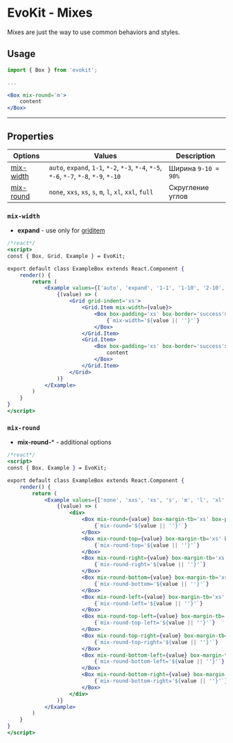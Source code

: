 [mix-round]: #mix-round
[mix-width]: #mix-width

[griditem]: blocks/grid.md#griditem


# EvoKit - Mixes

Mixes are just the way to use common behaviors and styles.

## Usage

```jsx
import { Box } from 'evokit';

...

<Box mix-round='m'>
    content
</Box>

```

---

## Properties

| Options | Values | Description |
|----------|----------|-------------|
| [mix-width]  | `auto`, `expand`, `1-1`, `*-2`, `*-3`, `*-4`, `*-5`, `*-6`, `*-7`, `*-8`, `*-9`, `*-10`  | Ширина `9-10 = 90%` |
| [mix-round]  | `none`, `xxs`, `xs`, `s`, `m`, `l`, `xl`, `xxl`, `full` | Скругление углов |


### `mix-width`

- **expand** - use only for [griditem]

```jsx
/*react*/
<script>
const { Box, Grid, Example } = EvoKit;

export default class ExampleBox extends React.Component {
    render() {
        return (
            <Example values={['auto', 'expand', '1-1', '1-10', '2-10', '3-10', '4-10', '5-10', '6-10', '7-10', '8-10', '9-10']}>
                {(value) => (
                    <Grid grid-indent='xs'>
                        <Grid.Item mix-width={value}>
                            <Box box-padding='xs' box-border='success'>
                                {`mix-width='${value || ''}'`}
                            </Box>
                        </Grid.Item>
                        <Grid.Item>
                            <Box box-padding='xs' box-border='success'>
                                content
                            </Box>
                        </Grid.Item>
                    </Grid>
                )}
            </Example>
        )
    }
}
</script>
```


### `mix-round`

- **mix-round-*** - additional options

```jsx
/*react*/
<script>
const { Box, Example } = EvoKit;

export default class ExampleBox extends React.Component {
    render() {
        return (
            <Example values={['none', 'xxs', 'xs', 's', 'm', 'l', 'xl', 'xxl', 'full']}>
                {(value) => (
                    <div>
                        <Box mix-round={value} box-margin-tb='xs' box-padding='xs' box-border='success'>
                            {`mix-round='${value || ''}'`}
                        </Box>
                        <Box mix-round-top={value} box-margin-tb='xs' box-padding='xs' box-border='success'>
                            {`mix-round-top='${value || ''}'`}
                        </Box>
                        <Box mix-round-right={value} box-margin-tb='xs' box-padding='xs' box-border='success'>
                            {`mix-round-right='${value || ''}'`}
                        </Box>
                        <Box mix-round-bottom={value} box-margin-tb='xs' box-padding='xs' box-border='success'>
                            {`mix-round-bottom='${value || ''}'`}
                        </Box>
                        <Box mix-round-left={value} box-margin-tb='xs' box-padding='xs' box-border='success'>
                            {`mix-round-left='${value || ''}'`}
                        </Box>
                        <Box mix-round-top-left={value} box-margin-tb='xs' box-padding='xs' box-border='success'>
                            {`mix-round-top-left='${value || ''}'`}
                        </Box>
                        <Box mix-round-top-right={value} box-margin-tb='xs' box-padding='xs' box-border='success'>
                            {`mix-round-top-right='${value || ''}'`}
                        </Box>
                        <Box mix-round-bottom-left={value} box-margin-tb='xs' box-padding='xs' box-border='success'>
                            {`mix-round-bottom-left='${value || ''}'`}
                        </Box>
                        <Box mix-round-bottom-right={value} box-margin-tb='xs' box-padding='xs' box-border='success'>
                            {`mix-round-bottom-right='${value || ''}'`}
                        </Box>
                    </div>
                )}
            </Example>
        )
    }
}
</script>
```
